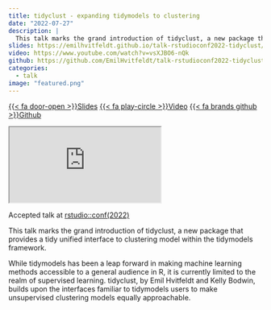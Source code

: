 ```yaml
---
title: tidyclust - expanding tidymodels to clustering
date: "2022-07-27"
description: |
  This talk marks the grand introduction of tidyclust, a new package that provides a tidy unified interface to clustering model within the tidymodels framework.
slides: https://emilhvitfeldt.github.io/talk-rstudioconf2022-tidyclust/#/section
video: https://www.youtube.com/watch?v=vsXJBO6-nQk
github: https://github.com/EmilHvitfeldt/talk-rstudioconf2022-tidyclust
categories:
  - talk
image: "featured.png"
---
```


<a href="https://emilhvitfeldt.github.io/talk-rstudioconf2022-tidyclust/#/section" class="listing-slides btn-links">{{< fa door-open >}}Slides<a>
<a href="https://www.youtube.com/watch?v=vsXJBO6-nQk" class="listing-video btn-links">{{< fa play-circle >}}Video<a>
<a href="https://github.com/EmilHvitfeldt/talk-rstudioconf2022-tidyclust" class="listing-github btn-links">{{< fa brands github >}}Github<a>
      
<iframe class="slide-deck" src="https://emilhvitfeldt.github.io/talk-rstudioconf2022-tidyclust/#/section"></iframe>

Accepted talk at [rstudio::conf(2022)](https://www.rstudio.com/conference/)

This talk marks the grand introduction of tidyclust, a new package that provides a tidy unified interface to clustering model within the tidymodels framework.

While tidymodels has been a leap forward in making machine learning methods accessible to a general audience in R, it is currently limited to the realm of supervised learning. tidyclust, by Emil Hvitfeldt and Kelly Bodwin, builds upon the interfaces familiar to tidymodels users to make unsupervised clustering models equally approachable.
